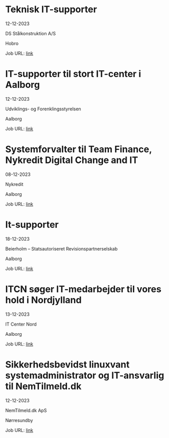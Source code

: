 # Teknisk IT-supporter
12-12-2023

DS Stålkonstruktion A/S

Hobro

Job URL: [link](https://www.jobindex.dk/img/pdf/IT_Supporter_1223.pdf)


# IT-supporter til stort IT-center i Aalborg
12-12-2023

Udviklings- og Forenklingsstyrelsen

Aalborg

Job URL: [link](https://candidate.hr-manager.net/ApplicationInit.aspx?cid=5001&ProjectId=175170&DepartmentId=9414&MediaId=3191)


# Systemforvalter til Team Finance, Nykredit Digital Change and IT
08-12-2023

Nykredit

Aalborg

Job URL: [link](https://www.jobindex.dk/jobannonce/497678/systemforvalter-til-team-finance-nykredit-digital-change-and-it)


# It-supporter
18-12-2023

Beierholm – Statsautoriseret Revisionspartnerselskab

Aalborg

Job URL: [link](https://beierholm-career.talent-soft.com/job/job-erfaren-it-supporter_712.aspx)


# ITCN søger IT-medarbejder til vores hold i Nordjylland
13-12-2023

IT Center Nord

Aalborg

Job URL: [link](https://www.jobindex.dk/jobannonce/r12150296/itcn-soeger-it-medarbejder-til-vores-hold-i-nordjylland)


# Sikkerhedsbevidst linuxvant systemadministrator og IT-ansvarlig til NemTilmeld.dk
12-12-2023

NemTilmeld.dk ApS

Nørresundby

Job URL: [link](https://www.jobindex.dk/jobannonce/r12147132/sikkerhedsbevidst-linuxvant-systemadministrator-og-it-ansvarlig-til-nemtilmelddk)


